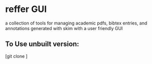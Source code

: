 # reffer GUI
a collection of tools for managing academic pdfs, bibtex entries, and annotations generated with skim with a user friendly GUI

## To Use unbuilt version:
[git clone ]